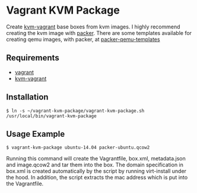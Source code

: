 # Vagrant KVM Package

Create [kvm-vagrant](https://github.com/adrahon/vagrant-kvm) base boxes from kvm images. I highly recommend creating the kvm image with [packer](http://packer.io). There are some templates available for creating qemu images, with packer, at [packer-qemu-templates](https://github.com/jakobadam/packer-qemu-templates)

## Requirements

* [vagrant](https://github.com/mitchellh/vagrant)
* [kvm-vagrant](https://github.com/adrahon/vagrant-kvm)

## Installation

```
$ ln -s ~/vagrant-kvm-package/vagrant-kvm-package.sh /usr/local/bin/vagrant-kvm-package
```

## Usage Example

```
$ vagrant-kvm-package ubuntu-14.04 packer-ubuntu.qcow2
```

Running this command will create the Vagrantfile, box.xml, metadata.json and image.qcow2
and tar them into the box. The domain specification in box.xml is created automatically by the script by running virt-install under the hood. In addition, the script extracts the mac address which is put into the Vagrantfile.
